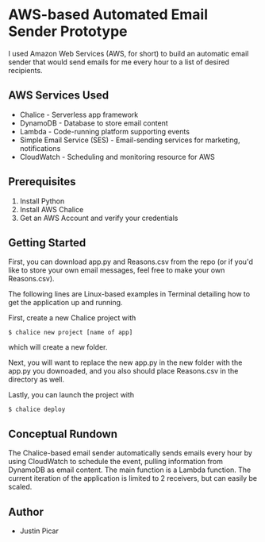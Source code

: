 # AWS-based Automated Email Sender Prototype

I used Amazon Web Services (AWS, for short) to build an automatic email sender that would send emails for me every
hour to a list of desired recipients.

## AWS Services Used
* Chalice - Serverless app framework
* DynamoDB - Database to store email content
* Lambda - Code-running platform supporting events
* Simple Email Service (SES) - Email-sending services for marketing, notifications
* CloudWatch - Scheduling and monitoring resource for AWS

## Prerequisites
1. Install Python
2. Install AWS Chalice
3. Get an AWS Account and verify your credentials

## Getting Started
First, you can download app.py and Reasons.csv from the repo (or if you'd like to store your own email messages,
feel free to make your own Reasons.csv).

The following lines are Linux-based examples in Terminal detailing how to get the application up and running.

First, create a new Chalice project with

```
$ chalice new project [name of app]
```

which will create a new folder.

Next, you will want to replace the new app.py in the new folder with the app.py you downoaded, and you also
should place Reasons.csv in the directory as well.

Lastly, you can launch the project with

```
$ chalice deploy
```

## Conceptual Rundown
The Chalice-based email sender automatically sends emails every hour by using CloudWatch to schedule the event, 
pulling information from DynamoDB as email content. The main function is a Lambda function. The current iteration 
of the application is limited to 2 receivers, but can easily be scaled.

## Author
* Justin Picar
